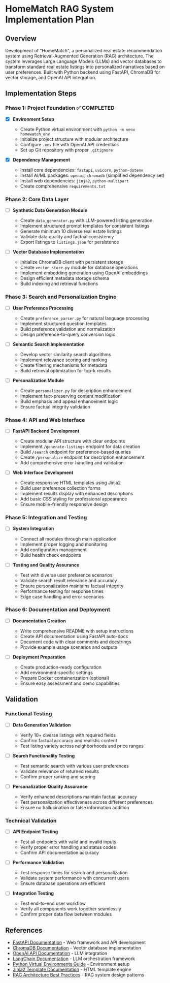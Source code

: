 # HomeMatch RAG System Implementation Plan

## Overview

Development of "HomeMatch", a personalized real estate recommendation system using Retrieval-Augmented Generation (RAG) architecture. The system leverages Large Language Models (LLMs) and vector databases to transform standard real estate listings into personalized narratives based on user preferences. Built with Python backend using FastAPI, ChromaDB for vector storage, and OpenAI API integration.

## Implementation Steps

### Phase 1: Project Foundation ✅ COMPLETED
- [x] **Environment Setup**
  - Create Python virtual environment with `python -m venv homewatch_env`
  - Initialize project structure with modular architecture
  - Configure `.env` file with OpenAI API credentials
  - Set up Git repository with proper `.gitignore`

- [x] **Dependency Management**
  - Install core dependencies: `fastapi`, `uvicorn`, `python-dotenv`
  - Install AI/ML packages: `openai`, `chromadb` (simplified dependency set)
  - Install web dependencies: `jinja2`, `python-multipart`
  - Create comprehensive `requirements.txt`

### Phase 2: Core Data Layer
- [ ] **Synthetic Data Generation Module**
  - Create `data_generator.py` with LLM-powered listing generation
  - Implement structured prompt templates for consistent listings
  - Generate minimum 10 diverse real estate listings
  - Validate data quality and factual consistency
  - Export listings to `listings.json` for persistence

- [ ] **Vector Database Implementation**
  - Initialize ChromaDB client with persistent storage
  - Create `vector_store.py` module for database operations
  - Implement embedding generation using OpenAI embeddings
  - Design efficient metadata storage schema
  - Build indexing and retrieval functions

### Phase 3: Search and Personalization Engine
- [ ] **User Preference Processing**
  - Create `preference_parser.py` for natural language processing
  - Implement structured question templates
  - Build preference validation and normalization
  - Design preference-to-query conversion logic

- [ ] **Semantic Search Implementation**
  - Develop vector similarity search algorithms
  - Implement relevance scoring and ranking
  - Create filtering mechanisms for metadata
  - Build retrieval optimization for top-k results

- [ ] **Personalization Module**
  - Create `personalizer.py` for description enhancement
  - Implement fact-preserving content modification
  - Build emphasis and appeal enhancement logic
  - Ensure factual integrity validation

### Phase 4: API and Web Interface
- [ ] **FastAPI Backend Development**
  - Create modular API structure with clear endpoints
  - Implement `/generate-listings` endpoint for data creation
  - Build `/search` endpoint for preference-based queries
  - Create `/personalize` endpoint for description enhancement
  - Add comprehensive error handling and validation

- [ ] **Web Interface Development**
  - Create responsive HTML templates using Jinja2
  - Build user preference collection forms
  - Implement results display with enhanced descriptions
  - Add basic CSS styling for professional appearance
  - Ensure mobile-friendly responsive design

### Phase 5: Integration and Testing
- [ ] **System Integration**
  - Connect all modules through main application
  - Implement proper logging and monitoring
  - Add configuration management
  - Build health check endpoints

- [ ] **Testing and Quality Assurance**
  - Test with diverse user preference scenarios
  - Validate search result relevance and accuracy
  - Ensure personalization maintains factual integrity
  - Performance testing for response times
  - Edge case handling and error scenarios

### Phase 6: Documentation and Deployment
- [ ] **Documentation Creation**
  - Write comprehensive README with setup instructions
  - Create API documentation using FastAPI auto-docs
  - Document code with clear comments and docstrings
  - Provide example usage scenarios and outputs

- [ ] **Deployment Preparation**
  - Create production-ready configuration
  - Add environment-specific settings
  - Prepare Docker containerization (optional)
  - Ensure easy assessment and demo capabilities

## Validation

### Functional Testing
- [ ] **Data Generation Validation**
  - Verify 10+ diverse listings with required fields
  - Confirm factual accuracy and realistic content
  - Test listing variety across neighborhoods and price ranges

- [ ] **Search Functionality Testing**
  - Test semantic search with various user preferences
  - Validate relevance of returned results
  - Confirm proper ranking and scoring

- [ ] **Personalization Quality Assurance**
  - Verify enhanced descriptions maintain factual accuracy
  - Test personalization effectiveness across different preferences
  - Ensure no hallucination or false information addition

### Technical Validation
- [ ] **API Endpoint Testing**
  - Test all endpoints with valid and invalid inputs
  - Verify proper error handling and status codes
  - Confirm API documentation accuracy

- [ ] **Performance Validation**
  - Test response times for search and personalization
  - Validate system performance with concurrent users
  - Ensure database operations are efficient

- [ ] **Integration Testing**
  - Test end-to-end user workflow
  - Verify all components work together seamlessly
  - Confirm proper data flow between modules

## References

- [FastAPI Documentation](https://fastapi.tiangolo.com/) - Web framework and API development
- [ChromaDB Documentation](https://docs.trychroma.com/) - Vector database implementation
- [OpenAI API Documentation](https://platform.openai.com/docs) - LLM integration
- [LangChain Documentation](https://python.langchain.com/) - LLM orchestration framework
- [Python Virtual Environments Guide](https://docs.python.org/3/tutorial/venv.html) - Environment setup
- [Jinja2 Template Documentation](https://jinja.palletsprojects.com/) - HTML template engine
- [RAG Architecture Best Practices](https://docs.llamaindex.ai/en/stable/getting_started/concepts.html) - RAG system design patterns
